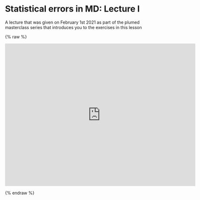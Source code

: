 # Statistical errors in MD: Lecture I

A lecture that was given on February 1st 2021 as part of the plumed masterclass series that introduces you to the exercises in this lesson

{% raw %}
<p align="center"><iframe width="630" height="472" src="https://www.youtube.com/embed/dJKajNwbJ74" frameborder="0" allowfullscreen></iframe></p>
{% endraw %}
